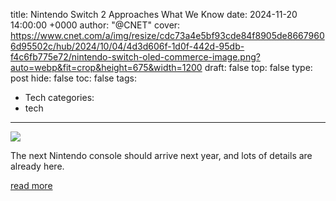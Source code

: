 title: Nintendo Switch 2 Approaches What We Know
date: 2024-11-20 14:00:00 +0000
author: "@CNET"
cover: https://www.cnet.com/a/img/resize/cdc73a4e5bf93cde84f8905de86679606d95502c/hub/2024/10/04/4d3d606f-1d0f-442d-95db-f4c6fb775e72/nintendo-switch-oled-commerce-image.png?auto=webp&fit=crop&height=675&width=1200
draft: false
top: false
type: post
hide: false
toc: false
tags:
  - Tech
categories:
  - tech
---

![](https://www.cnet.com/a/img/resize/cdc73a4e5bf93cde84f8905de86679606d95502c/hub/2024/10/04/4d3d606f-1d0f-442d-95db-f4c6fb775e72/nintendo-switch-oled-commerce-image.png?auto=webp&fit=crop&height=675&width=1200)

The next Nintendo console should arrive next year, and lots of details are already here.

[read more](https://www.cnet.com/tech/gaming/nintendo-switch-2-approaches-what-we-know/)
